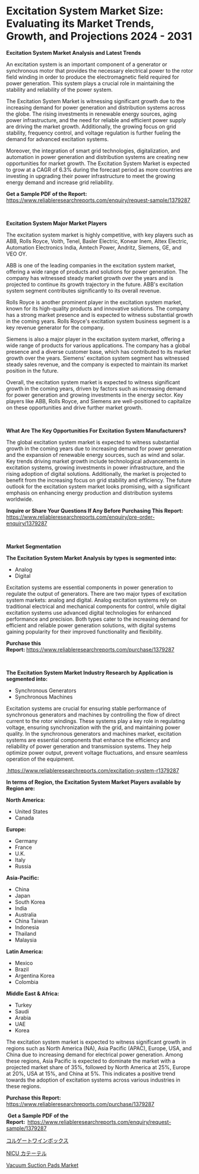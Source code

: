 <p><h1>Excitation System Market Size: Evaluating its Market Trends, Growth, and Projections 2024 - 2031</h1></p><p><strong>Excitation System Market Analysis and Latest Trends</strong></p>
<p><p>An excitation system is an important component of a generator or synchronous motor that provides the necessary electrical power to the rotor field winding in order to produce the electromagnetic field required for power generation. This system plays a crucial role in maintaining the stability and reliability of the power system.</p><p>The Excitation System Market is witnessing significant growth due to the increasing demand for power generation and distribution systems across the globe. The rising investments in renewable energy sources, aging power infrastructure, and the need for reliable and efficient power supply are driving the market growth. Additionally, the growing focus on grid stability, frequency control, and voltage regulation is further fueling the demand for advanced excitation systems.</p><p>Moreover, the integration of smart grid technologies, digitalization, and automation in power generation and distribution systems are creating new opportunities for market growth. The Excitation System Market is expected to grow at a CAGR of 6.3% during the forecast period as more countries are investing in upgrading their power infrastructure to meet the growing energy demand and increase grid reliability.</p></p>
<p><strong>Get a Sample PDF of the Report:&nbsp;</strong> <a href="https://www.reliableresearchreports.com/enquiry/request-sample/1379287">https://www.reliableresearchreports.com/enquiry/request-sample/1379287</a></p>
<p>&nbsp;</p>
<p><strong>Excitation System Major Market Players</strong></p>
<p><p>The excitation system market is highly competitive, with key players such as ABB, Rolls Royce, Voith, Tenel, Basler Electric, Konear Inem, Altex Electric, Automation Electronics India, Amtech Power, Andritz, Siemens, GE, and VEO OY.</p><p>ABB is one of the leading companies in the excitation system market, offering a wide range of products and solutions for power generation. The company has witnessed steady market growth over the years and is projected to continue its growth trajectory in the future. ABB's excitation system segment contributes significantly to its overall revenue.</p><p>Rolls Royce is another prominent player in the excitation system market, known for its high-quality products and innovative solutions. The company has a strong market presence and is expected to witness substantial growth in the coming years. Rolls Royce's excitation system business segment is a key revenue generator for the company.</p><p>Siemens is also a major player in the excitation system market, offering a wide range of products for various applications. The company has a global presence and a diverse customer base, which has contributed to its market growth over the years. Siemens' excitation system segment has witnessed steady sales revenue, and the company is expected to maintain its market position in the future.</p><p>Overall, the excitation system market is expected to witness significant growth in the coming years, driven by factors such as increasing demand for power generation and growing investments in the energy sector. Key players like ABB, Rolls Royce, and Siemens are well-positioned to capitalize on these opportunities and drive further market growth.</p></p>
<p>&nbsp;</p>
<p><strong>What Are The Key Opportunities For Excitation System Manufacturers?</strong></p>
<p><p>The global excitation system market is expected to witness substantial growth in the coming years due to increasing demand for power generation and the expansion of renewable energy sources, such as wind and solar. Key trends driving market growth include technological advancements in excitation systems, growing investments in power infrastructure, and the rising adoption of digital solutions. Additionally, the market is projected to benefit from the increasing focus on grid stability and efficiency. The future outlook for the excitation system market looks promising, with a significant emphasis on enhancing energy production and distribution systems worldwide.</p></p>
<p><strong>Inquire or Share Your Questions If Any Before Purchasing This Report:</strong> <a href="https://www.reliableresearchreports.com/enquiry/pre-order-enquiry/1379287">https://www.reliableresearchreports.com/enquiry/pre-order-enquiry/1379287</a></p>
<p>&nbsp;</p>
<p><strong>Market Segmentation</strong></p>
<p><strong>The Excitation System Market Analysis by types is segmented into:</strong></p>
<p><ul><li>Analog</li><li>Digital</li></ul></p>
<p><p>Excitation systems are essential components in power generation to regulate the output of generators. There are two major types of excitation system markets: analog and digital. Analog excitation systems rely on traditional electrical and mechanical components for control, while digital excitation systems use advanced digital technologies for enhanced performance and precision. Both types cater to the increasing demand for efficient and reliable power generation solutions, with digital systems gaining popularity for their improved functionality and flexibility.</p></p>
<p><strong>Purchase this Report:&nbsp;</strong><a href="https://www.reliableresearchreports.com/purchase/1379287">https://www.reliableresearchreports.com/purchase/1379287</a></p>
<p>&nbsp;</p>
<p><strong>The Excitation System Market Industry Research by Application is segmented into:</strong></p>
<p><ul><li>Synchronous Generators</li><li>Synchronous Machines</li></ul></p>
<p><p>Excitation systems are crucial for ensuring stable performance of synchronous generators and machines by controlling the flow of direct current to the rotor windings. These systems play a key role in regulating voltage, ensuring synchronization with the grid, and maintaining power quality. In the synchronous generators and machines market, excitation systems are essential components that enhance the efficiency and reliability of power generation and transmission systems. They help optimize power output, prevent voltage fluctuations, and ensure seamless operation of the equipment.</p></p>
<p><a href="https://www.reliableresearchreports.com/excitation-system-r1379287">&nbsp;https://www.reliableresearchreports.com/excitation-system-r1379287</a></p>
<p><strong>In terms of Region, the Excitation System Market Players available by Region are:</strong></p>
<p>
    <p> <strong> North America: </strong>
        <ul>
            <li>United States</li>
            <li>Canada</li>
        </ul>
        </p> 
    <p> <strong> Europe: </strong>
        <ul>
            <li>Germany</li>
            <li>France</li>
            <li>U.K.</li>
            <li>Italy</li>
            <li>Russia</li>
        </ul>
        </p> 
    <p> <strong> Asia-Pacific: </strong>
        <ul>
            <li>China</li>
            <li>Japan</li>
            <li>South Korea</li>
            <li>India</li>
            <li>Australia</li>
            <li>China Taiwan</li>
            <li>Indonesia</li>
            <li>Thailand</li>
            <li>Malaysia</li>
        </ul>
        </p> 
    <p> <strong> Latin America: </strong>
        <ul>
            <li>Mexico</li>
            <li>Brazil</li>
            <li>Argentina Korea</li>
            <li>Colombia</li>
        </ul>
        </p> 
    <p> <strong> Middle East & Africa: </strong>
        <ul>
            <li>Turkey</li>
            <li>Saudi</li>
            <li>Arabia</li>
            <li>UAE</li>
            <li>Korea</li>
        </ul>
    </p>
    </p>
<p><p>The excitation system market is expected to witness significant growth in regions such as North America (NA), Asia Pacific (APAC), Europe, USA, and China due to increasing demand for electrical power generation. Among these regions, Asia Pacific is expected to dominate the market with a projected market share of 35%, followed by North America at 25%, Europe at 20%, USA at 15%, and China at 5%. This indicates a positive trend towards the adoption of excitation systems across various industries in these regions.</p></p>
<p><strong>Purchase this Report: </strong><a href="https://www.reliableresearchreports.com/purchase/1379287">https://www.reliableresearchreports.com/purchase/1379287</a></p>
<p>&nbsp;<strong>Get a Sample PDF of the Report:&nbsp;&nbsp;</strong><a href="https://www.reliableresearchreports.com/enquiry/request-sample/1379287">https://www.reliableresearchreports.com/enquiry/request-sample/1379287</a></p>
<p><strong></strong></p>
<p><p><a href="https://github.com/MosesSpinka1914/Market-Research-Report-List-1/blob/main/605006230709.md">コルゲートワインボックス</a></p><p><a href="https://github.com/lababdou/Market-Research-Report-List-3/blob/main/140463230710.md">NICU カテーテル</a></p><p><a href="https://natural-crush-b99.notion.site/Vacuum-Suction-Pads-Market-Report-Reveals-the-Latest-Trends-And-Growth-Opportunities-of-this-Market-3ec3c79004f24abd90195dce7ac7cf12">Vacuum Suction Pads Market</a></p></p>